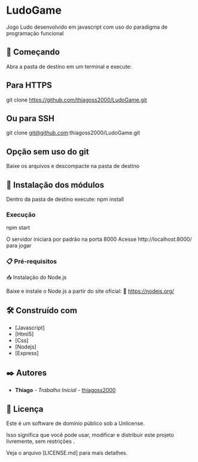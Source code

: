 # LudoGame

Jogo Ludo desenvolvido em javascript com uso do paradigma de programação funcional

## 🚀 Começando

Abra a pasta de destino em um terminal e execute:

## Para HTTPS
git clone https://github.com/thiagoss2000/LudoGame.git

## Ou para SSH
git clone git@github.com:thiagoss2000/LudoGame.git

## Opção sem uso do git 
Baixe os arquivos e descompacte na pasta de destino

## 🔧 Instalação dos módulos
Dentro da pasta de destino execute:
npm install

### Execução
npm start

O servidor iniciará por padrão na porta 8000
Acesse http://localhost:8000/ para jogar

### 📋 Pré-requisitos

📥 Instalação do Node.js

Baixe e instale o Node.js a partir do site oficial:
🔗 https://nodejs.org/

## 🛠️ Construído com

* [Javascript]
* [Html5]
* [Css]
* [Nodejs]
* [Express]

## ✒️ Autores

* **Thiago** - *Trabalho Inicial* - [thiagoss2000](https://github.com/thiagoss2000)

## 📜 Licença

Este é um software de domínio público sob a Unlicense.

Isso significa que você pode usar, modificar e distribuir este projeto livremente, sem restrições .

Veja o arquivo [LICENSE.md] para mais detalhes. 
